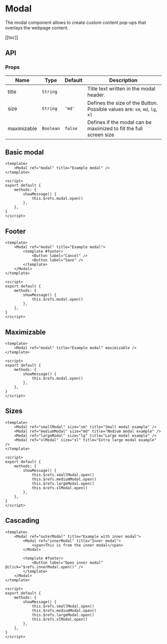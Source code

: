 # Modal

The modal component allows to create custom content pop-ups that overlays the webpage content.

[[toc]]

## API

### Props

| Name        | Type      | Default | Description                                                                 |
| ----------- | --------- | ------- | --------------------------------------------------------------------------- |
| title       | `String`  |         | Title text written in the modal header.                                     |
| size        | `String`  | `'md'`  | Defines the size of the Button. Possible values are: `sm`, `md`, `lg`, `xl` |
| maximizable | `Boolean` | `false` | Defines if the modal can be maximized to fill the full screen size          |

## Basic modal

<ModalProxy title="Example modal" />

<CodeGroup>
  <CodeGroupItem title="Vue" active>

```vue
<template>
	<Modal ref="modal" title="Example modal" />
</template>

<script>
export default {
	methods: {
		showMessage() {
			this.$refs.modal.open()
		},
	},
}
</script>
```

  </CodeGroupItem>
</CodeGroup>

## Footer

<ModalWithFooter title="Example modal with footer"/>

<CodeGroup>
  <CodeGroupItem title="Vue" active>

```vue
<template>
	<Modal ref="modal" title="Example modal">
		<template #footer>
			<Button label="Cancel" />
			<Button label="Save" />
		</template>
	</Modal>
</template>

<script>
export default {
	methods: {
		showMessage() {
			this.$refs.modal.open()
		},
	},
}
</script>
```

  </CodeGroupItem>
</CodeGroup>

## Maximizable

<ModalProxy title="This modal can be maximized" maximizable />

<CodeGroup>
  <CodeGroupItem title="Vue" active>

```vue
<template>
	<Modal ref="modal" title="Example modal" maximizable />
</template>

<script>
export default {
	methods: {
		showMessage() {
			this.$refs.modal.open()
		},
	},
}
</script>
```

  </CodeGroupItem>
</CodeGroup>

## Sizes

<ModalSizes />

<CodeGroup>
  <CodeGroupItem title="Vue" active>

```vue
<template>
	<Modal ref="smallModal" size="sm" title="Small modal example" />
	<Modal ref="mediumModal" size="md" title="Medium modal example" />
	<Modal ref="largeModal" size="lg" title="Large modal example" />
	<Modal ref="xlModal" size="xl" title="Extra large modal example" />
</template>

<script>
export default {
	methods: {
		showMessage() {
			this.$refs.smallModal.open()
			this.$refs.mediumModal.open()
			this.$refs.largeModal.open()
			this.$refs.xlModal.open()
		},
	},
}
</script>
```

  </CodeGroupItem>
</CodeGroup>

## Cascading

<ModalWithInnerModal title="Example with inner modal"/>

<CodeGroup>
  <CodeGroupItem title="Vue" active>

```vue
<template>
	<Modal ref="outerModal" title="Example with inner modal">
		<Modal ref="innerModal" title="Inner modal">
			<span>This is from the inner modal</span>
		</Modal>

		<template #footer>
			<Button label="Open inner modal" @click="$refs.innerModal.open()" />
		</template>
	</Modal>
</template>

<script>
export default {
	methods: {
		showMessage() {
			this.$refs.smallModal.open()
			this.$refs.mediumModal.open()
			this.$refs.largeModal.open()
			this.$refs.xlModal.open()
		},
	},
}
</script>
```

  </CodeGroupItem>
</CodeGroup>
